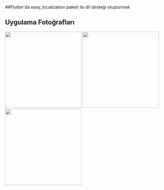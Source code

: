 ##Flutter'da easy_localization paketi ile dil desteği oluşturmak

## Uygulama Fotoğrafları

<p float="left">
  <img src="" width="250" />
  <img src="" width="250" /> 
  <img src="" width="250" />
</p>

